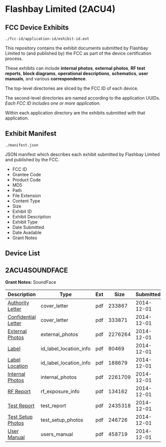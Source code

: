 # Flashbay Limited (2ACU4)
## FCC Device Exhibits

```
./fcc-id/application-id/exhibit-id.ext
```

This repository contains the exhibit documents submitted by Flashbay Limited to (and published by) the FCC as part of the device certification process.

These exhibits can include **internal photos**, **external photos**, **RF test reports**, **block diagrams**, **operational descriptions**, **schematics**, **user manuals**, and various **correspondence**.

The top-level directories are sliced by the FCC ID of each device.

The second-level directories are named according to the application UUIDs. *Each FCC ID includes one or more application.*

Within each application directory are the exhibits submitted with that application. 

## Exhibit Manifest

```
./manifest.json
```

JSON manifest which describes each exhibit submitted by Flashbay Limited and published by the FCC.

- FCC ID
- Grantee Code
- Product Code
- MD5
- Path
- File Extension
- Content Type
- Size
- Exhibit ID
- Exhibit Description
- Exhibit Type
- Date Submitted
- Date Available
- Grant Notes

## Device List
## 2ACU4SOUNDFACE
**Grant Notes:** SoundFace

| Description | Type | Ext | Size | Submitted | Available |
| ----------- | ---- | --- | ---- | --------- | --------- |
| [Authority Letter](2ACU4SOUNDFACE/3ae9546300a2f2b488e553f005cc6a57/2459551.pdf) | cover_letter | pdf | 233867 | 2014-12-01 | 2014-12-01 |
| [Confidential Letter](2ACU4SOUNDFACE/3ae9546300a2f2b488e553f005cc6a57/2459555.pdf) | cover_letter | pdf | 333871 | 2014-12-01 | 2014-12-01 |
| [External Photos](2ACU4SOUNDFACE/3ae9546300a2f2b488e553f005cc6a57/2459550.pdf) | external_photos | pdf | 2276264 | 2014-12-01 | 2014-12-01 |
| [Label](2ACU4SOUNDFACE/3ae9546300a2f2b488e553f005cc6a57/2459553.pdf) | id_label_location_info | pdf | 80469 | 2014-12-01 | 2014-12-01 |
| [Label Location](2ACU4SOUNDFACE/3ae9546300a2f2b488e553f005cc6a57/2459554.pdf) | id_label_location_info | pdf | 188679 | 2014-12-01 | 2014-12-01 |
| [Internal Photos](2ACU4SOUNDFACE/3ae9546300a2f2b488e553f005cc6a57/2459552.pdf) | internal_photos | pdf | 2261709 | 2014-12-01 | 2014-12-01 |
| [RF Report](2ACU4SOUNDFACE/3ae9546300a2f2b488e553f005cc6a57/2459558.pdf) | rf_exposure_info | pdf | 134162 | 2014-12-01 | 2014-12-01 |
| [Test Report](2ACU4SOUNDFACE/3ae9546300a2f2b488e553f005cc6a57/2459557.pdf) | test_report | pdf | 2435318 | 2014-12-01 | 2014-12-01 |
| [Test Setup Photos](2ACU4SOUNDFACE/3ae9546300a2f2b488e553f005cc6a57/2459556.pdf) | test_setup_photos | pdf | 246726 | 2014-12-01 | 2014-12-01 |
| [User Manual](2ACU4SOUNDFACE/3ae9546300a2f2b488e553f005cc6a57/2459559.pdf) | users_manual | pdf | 458719 | 2014-12-01 | 2014-12-01 |
